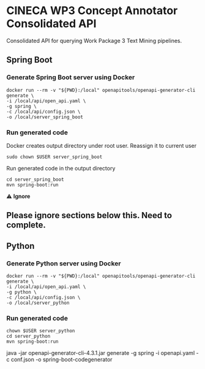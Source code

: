 # CINECA WP3 Concept Annotator Consolidated API
Consolidated API for querying Work Package 3 Text Mining pipelines.

## Spring Boot
###  Generate Spring Boot server using Docker
```shell
docker run --rm -v "${PWD}:/local" openapitools/openapi-generator-cli generate \
-i /local/api/open_api.yaml \
-g spring \
-c /local/api/config.json \
-o /local/server_spring_boot
```
### Run generated code
Docker creates output directory under root user. Reassign it to current user
```shell
sudo chown $USER server_spring_boot
```

Run generated code in the output directory
```shell
cd server_spring_boot
mvn spring-boot:run
```


:warning: **Ignore**
## Please ignore sections below this. Need to complete.
## Python
###  Generate Python server using Docker
```shell
docker run --rm -v "${PWD}:/local" openapitools/openapi-generator-cli generate \
-i /local/api/open_api.yaml \
-g python \
-c /local/api/config.json \
-o /local/server_python
```
### Run generated code
```shell
chown $USER server_python
cd server_python
mvn spring-boot:run
```

java -jar openapi-generator-cli-4.3.1.jar generate -g spring -i openapi.yaml -c conf.json -o spring-boot-codegenerator
